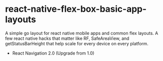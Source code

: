 # react-native-flex-box-basic-app-layouts
A simple go layout for react native mobile apps and common flex layouts. A few react native hacks that matter like RF, SafeAreaView, and getStatusBarHeight that help scale for every device on every platform.

- React Navigation 2.0 (Upgrade from 1.0)
